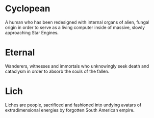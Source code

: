 # Cyclopean

A human who has been redesigned with internal organs of alien, fungal origin in order to serve as a living computer inside of massive, slowly approaching Star Engines.

# Eternal

Wanderers, witnesses and immortals who unknowingly seek death and cataclysm in order to absorb the souls of the fallen.

# Lich

Liches are people, sacrificed and fashioned into undying avatars of extradimensional energies by forgotten South American empire.
